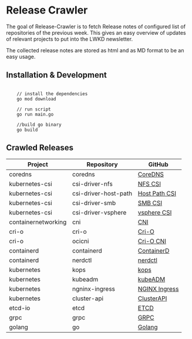 # Release Crawler

The goal of Release-Crawler is to fetch Release notes of configured list of repositories of the previous week. This gives
an easy overview of updates of relevant projects to put into the LWKD newsletter.

The collected release notes are stored as html and as MD format to be an easy usage.

## Installation & Development
```

    // install the dependencies
    go mod download

    // run script
    go run main.go

    //build go binary
    go build

```




## Crawled Releases

| Project        |Repository                        |GitHub                         |
|----------------|-------------------------------|-----------------------------|
|coredns|coredns           |[CoreDNS](https://github.com/coredns/coredns)|
|kubernetes-csi|csi-driver-nfs           |[NFS CSI](https://github.com/kubernetes-csi/csi-driver-nfs)|
|kubernetes-csi|csi-driver-host-path           |[Host Path CSI](https://github.com/kubernetes-csi/csi-driver-host-path)|
|kubernetes-csi|csi-driver-smb           |[SMB CSI](https://github.com/kubernetes-csi/csi-driver-smb )|
|kubernetes-csi|csi-driver-vsphere           |[vsphere CSI](https://github.com/kubernetes-csi/csi-driver-vsphere)|
|containernetworking|cni           |[CNI](https://github.com/containernetworking/cni)|
|cri-o|cri-o           |[Cri-O](https://github.com/cri-o/cri-o)|
|cri-o|ocicni           |[Cri-O CNI](https://github.com/cri-o/ocicni)|
|containerd|containerd           |[ContainerD](https://github.com/containerd/containerd)|
|containerd|nerdctl           |[nerdctl](https://github.com/containerd/nerdctl)|
|kubernetes|kops           |[kops](https://github.com/kubernetes/kops)|
|kubernetes|kubeadm           |[kubeADM](https://github.com/kubernetes/kubeadm)|
|kubernetes|ngninx-ingress           |[NGINX Ingress](https://github.com/kubernetes/ngninx-ingress )|
|kubernetes|cluster-api           |[ClusterAPI](https://github.com/kubernetes/cluster-api)|
|etcd-io|etcd           |[ETCD](https://github.com/etcd-io/etcd)|
|grpc|grpc           |[GRPC](https://github.com/grpc/grpc)|
|golang|go           |[Golang](https://github.com/golang/go)|
